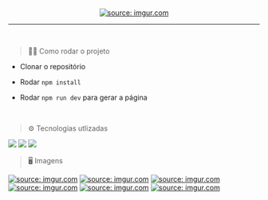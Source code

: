 <br/>
<p align="center">
<a href="https://imgur.com/bpKXacK"><img src="https://i.imgur.com/bpKXacK.png" title="source: imgur.com" /></a>
<p/>
<hr>
  
<br/>

> 👨‍💻 Como rodar o projeto 
  
* Clonar o repositório

* Rodar `npm install`
  
* Rodar `npm run dev` para gerar a página

<br/>

> ⚙ Tecnologias utlizadas
<img src="https://img.shields.io/badge/React-20232A?style=for-the-badge&logo=react&logoColor=61DAFB"/>
<img src="https://img.shields.io/badge/styled--components-DB7093?style=for-the-badge&logo=styledcomponents&logoColor=white"/>
<img src="https://i.imgur.com/tbWvxRj.png"/>
<br/>

> 🖥 Imagens 

<a href="https://imgur.com/kR8ZfT7"><img src="https://i.imgur.com/kR8ZfT7.png" title="source: imgur.com" /></a>
<a href="https://imgur.com/Dv6tQzi"><img src="https://i.imgur.com/Dv6tQzi.png" title="source: imgur.com" /></a>
<a href="https://imgur.com/AxSq48D"><img src="https://i.imgur.com/AxSq48D.png" title="source: imgur.com" /></a>
<a href="https://imgur.com/1W32NOQ"><img src="https://i.imgur.com/1W32NOQ.png" title="source: imgur.com" /></a>
<a href="https://imgur.com/KVUZ0Dv"><img src="https://i.imgur.com/KVUZ0Dv.png" title="source: imgur.com" /></a>
<a href="https://imgur.com/gobyJsr"><img src="https://i.imgur.com/gobyJsr.png" title="source: imgur.com" /></a>
<br/>
<br/>
